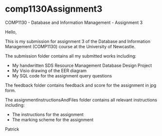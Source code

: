 # comp1130Assignment3
COMP1130 - Database and Information Management - Assignment 3 

Hello,

This is my submission for assignment 3 of the Database and Information Management (COMP1130) course at the University of Newcastle. 

The submission folder contains all my submitted works including:
  - My handwritten SDS Resource Management Database Design Project
  - My Visio drawing of the EER diagram
  - My SQL code for the assignment query questions
  
The feedback folder contains feedback and score for the assignment in jpg form.

The assignmentInstructionsAndFiles folder contains all relevant instructions including:
  - The instructions for the assignment
  - The marking scheme for the assignment


Patrick
